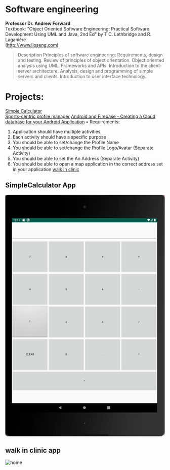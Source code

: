 # Software engineering

**Professor Dr. Andrew Forward**  
Textbook: "Object Oriented Software Engineering: Practical Software Development Using UML and Java, 2nd Ed"
by T C. Lethbridge and R. Laganière  
(http://www.lloseng.com)   

>Description
Principles of software engineering: Requirements, design and testing. Review of principles of object orientation. 
Object oriented analysis using UML. Frameworks and APIs. 
Introduction to the client-server architecture. Analysis, design and programming of simple servers and clients. 
Introduction to user interface technology.

# Projects:
[Simple Calculator](#simpleCalculator)  
[Sports-centric profile manager](#Sports-centric-profile-manager)
[Android and Firebase - Creating a Cloud database for your Android Application]()
• Requirements:
1. Application should have multiple activities
1. Each activity should have a specific purpose
2. You should be able to set/change the Profile Name
3. You should be able to set/change the Profile Logo/Avatar (Separate Activity)
4. You should be able to set the An Address (Separate Activity)
5. You should be able to open a map application in the correct address set in your application 
[walk in clinic]()

## SimpleCalculator App
![sample](https://github.com/qiinori/SEG-2105/blob/master/Projects/SimpleCalculator/Sample%20calculator.PNG)


## walk in clinic app
![home](https://github.com/qiinori/Software-engineering/blob/master/Projects/Home.PNG)
